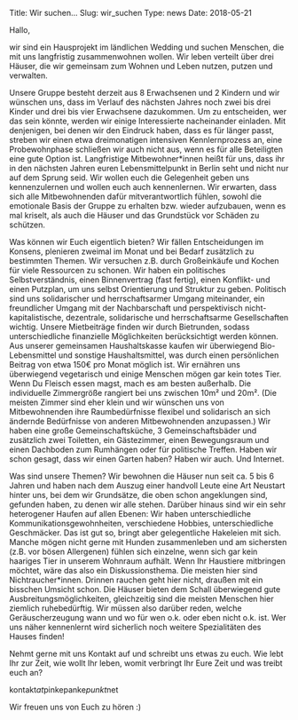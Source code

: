 Title: Wir suchen...
Slug: wir_suchen
Type: news
Date: 2018-05-21


Hallo,

wir sind ein Hausprojekt im ländlichen Wedding und suchen Menschen, die mit uns langfristig zusammenwohnen wollen. Wir leben verteilt über drei Häuser, die wir gemeinsam zum Wohnen und Leben nutzen, putzen und verwalten.

Unsere Gruppe besteht derzeit aus 8 Erwachsenen und 2 Kindern und wir wünschen uns, dass im Verlauf des nächsten Jahres noch zwei bis drei Kinder und drei bis vier Erwachsene dazukommen.
Um zu entscheiden, wer das sein könnte, werden wir einige Interessierte nacheinander einladen.  Mit denjenigen, bei denen wir den Eindruck haben, dass es für länger passt, streben wir einen etwa dreimonatigen intensiven Kennlernprozess an, eine Probewohnphase schließen wir auch nicht aus, wenn es für alle Beteiligten eine gute Option ist.
Langfristige Mitbewohner*innen heißt für uns, dass ihr in den nächsten Jahren euren Lebensmittelpunkt in Berlin seht und nicht nur auf dem Sprung seid. Wir wollen euch die Gelegenheit geben uns kennenzulernen und wollen euch auch kennenlernen. Wir erwarten, dass sich alle Mitbewohnenden dafür mitverantwortlich fühlen, sowohl die emotionale Basis der Gruppe zu erhalten bzw. wieder aufzubauen, wenn es mal kriselt, als auch die Häuser und das Grundstück vor Schäden zu schützen.

Was können wir Euch eigentlich bieten?
Wir fällen Entscheidungen im Konsens, plenieren zweimal im Monat und bei Bedarf zusätzlich zu bestimmten Themen. Wir versuchen z.B. durch Großeinkäufe und Kochen für viele Ressourcen zu schonen. Wir haben ein politisches Selbstverständnis, einen Binnenvertrag (fast fertig), einen Konflikt- und einen Putzplan, um uns selbst Orientierung und Struktur zu geben. Politisch sind uns solidarischer und herrschaftsarmer Umgang miteinander, ein freundlicher Umgang mit der Nachbarschaft und perspektivisch nicht-kapitalistische, dezentrale, solidarische und herrschaftsarme Gesellschaften wichtig. Unsere Mietbeiträge finden wir durch Bietrunden, sodass unterschiedliche finanzielle Möglichkeiten berücksichtigt werden können. Aus unserer gemeinsamen Haushaltskasse kaufen wir überwiegend Bio-Lebensmittel und sonstige Haushaltsmittel, was durch einen persönlichen Beitrag von etwa 150€ pro Monat möglich ist. Wir ernähren uns überwiegend vegetarisch und einige Menschen mögen gar kein totes Tier. Wenn Du Fleisch essen magst, mach es am besten außerhalb.
Die individuelle Zimmergröße rangiert bei uns zwischen 10m² und 20m². (Die meisten Zimmer sind eher klein und wir wünschen uns von Mitbewohnenden ihre Raumbedürfnisse flexibel und solidarisch an sich ändernde Bedürfnisse von anderen Mitbewohnenden anzupassen.) Wir haben eine große Gemeinschaftsküche, 3 Gemeinschaftsbäder und zusätzlich zwei Toiletten, ein Gästezimmer, einen Bewegungsraum und einen Dachboden zum Rumhängen oder für politische Treffen. Haben wir schon gesagt, dass wir einen Garten haben? Haben wir auch. Und Internet.

Was sind unsere Themen?
Wir bewohnen die Häuser nun seit ca. 5 bis 6 Jahren und haben nach dem Auszug einer handvoll Leute eine Art Neustart hinter uns, bei dem wir Grundsätze, die oben schon angeklungen sind, gefunden haben, zu denen wir alle stehen. Darüber hinaus sind wir ein sehr heterogener Haufen auf allen Ebenen: Wir haben unterschiedliche Kommunikationsgewohnheiten, verschiedene Hobbies, unterschiedliche Geschmäcker. Das ist gut so, bringt aber gelegentliche Hakeleien mit sich.
Manche mögen nicht gerne mit Hunden zusammenleben und am sichersten (z.B. vor bösen Allergenen) fühlen sich einzelne, wenn sich gar kein haariges Tier in unserem Wohnraum aufhält. Wenn Ihr Haustiere mitbringen möchtet, wäre das also ein Diskussionsthema.
Die meisten hier sind Nichtraucher*innen. Drinnen rauchen geht hier nicht, draußen mit ein bisschen Umsicht schon.
Die Häuser bieten dem Schall überwiegend gute Ausbreitungsmöglichkeiten, gleichzeitig sind die meisten Menschen hier ziemlich ruhebedürftig. Wir müssen also darüber reden, welche Geräuscherzeugung wann und wo für wen o.k. oder eben nicht o.k. ist.
Wer uns näher kennenlernt wird sicherlich noch weitere Spezialitäten des Hauses finden!

Nehmt gerne mit uns Kontakt auf und schreibt uns etwas zu euch. Wie lebt Ihr zur Zeit, wie wollt Ihr leben, womit verbringt Ihr Eure Zeit und was treibt euch an?

kontakt*at*pinkepanke*punkt*net

Wir freuen uns von Euch zu hören :)
